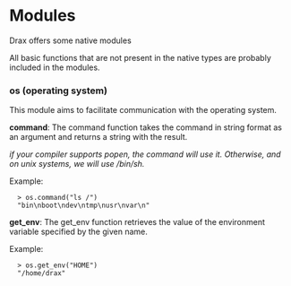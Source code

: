# Modules

Drax offers some native modules

All basic functions that are not present in the native types are probably included in the modules.

### os (operating system)
This module aims to facilitate communication with the operating system.

**command**: The command function takes the command in string format as an argument and returns a string with the result.

*if your compiler supports popen, the command will use it.*
*Otherwise, and on unix systems, we will use /bin/sh.*

Example:
```drax
  > os.command("ls /")
  "bin\nboot\ndev\ntmp\nusr\nvar\n"
```

**get_env**: The get_env function retrieves the value of the environment variable specified by the given name.


Example:
```drax
  > os.get_env("HOME")
  "/home/drax"
```